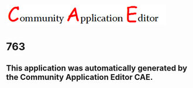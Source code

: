 ![CAE](https://github.com/patricia-cae/CAE-Deployment-Temp/blob/master/img/logo.png)  

763
===================


This application was automatically generated by the Community Application Editor CAE.  
---------------
